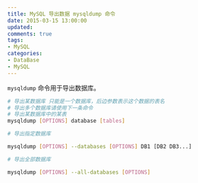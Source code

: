 ```yaml
---
title: MySQL 导出数据 mysqldump 命令
date: 2015-03-15 13:00:00
updated:
comments: true
tags:
- MySQL
categories:
- DataBase
- MySQL
---
```


`mysqldump` 命令用于导出数据库。

<!--more-->

```bash
# 导出某数据库 只能是一个数据库，后边参数表示这个数据的表名
# 导出多个数据库请使用下一条命令
# 导出某数据库中的某表
mysqldump [OPTIONS] database [tables]

# 导出指定数据库

mysqldump [OPTIONS] --databases [OPTIONS] DB1 [DB2 DB3...]

# 导出全部数据库

mysqldump [OPTIONS] --all-databases [OPTIONS]
```
